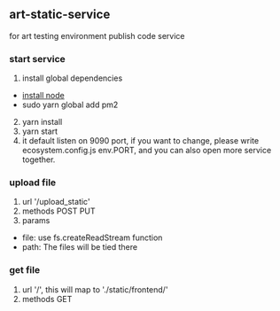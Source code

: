 ## art-static-service
for art testing environment publish code service

### start service
1. install global dependencies
  * [install node](https://nodejs.org/en/download/)
  * sudo yarn global add pm2
2. yarn install
3. yarn start
4. it default listen on 9090 port, if you want to change, please write ecosystem.config.js env.PORT, and you can also open more service together.

### upload file
1. url '/upload_static'
2. methods POST PUT
3. params 
  * file: use fs.createReadStream function
  * path: The files will be tied there

### get file
1. url '/', this will map to './static/frontend/'
2. methods GET
